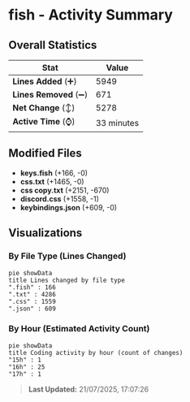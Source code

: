 # fish - Activity Summary 

## Overall Statistics

| Stat                   | Value                                                             |
| ---------------------- | ----------------------------------------------------------------- |
| **Lines Added** (➕)   | 5949                                          |
| **Lines Removed** (➖) | 671                                        |
| **Net Change** (↕)    | 5278                |
| **Active Time** (⌚)   | 33 minutes |


## Modified Files
- **keys.fish** (+166, -0)
- **css.txt** (+1465, -0)
- **css copy.txt** (+2151, -670)
- **discord.css** (+1558, -1)
- **keybindings.json** (+609, -0)

## Visualizations

### By File Type (Lines Changed)

```mermaid
pie showData
title Lines changed by file type
".fish" : 166
".txt" : 4286
".css" : 1559
".json" : 609
```

### By Hour (Estimated Activity Count)

```mermaid
pie showData
title Coding activity by hour (count of changes)
"15h" : 1
"16h" : 25
"17h" : 1
```


> **Last Updated:** 21/07/2025, 17:07:26